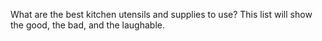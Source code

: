 What are the best kitchen utensils and supplies to use?  This list will show the good, the bad, and the laughable.